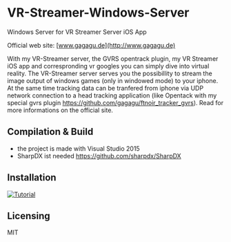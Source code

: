 # VR-Streamer-Windows-Server
Windows Server for VR Streamer Server iOS App

Official web site: [www.gagagu.de](http://www.gagagu.de)

With my VR-Streamer server, the GVRS opentrack plugin, my VR Streamer iOS app and correspronding vr googles you can simply dive into virtual reality. 
The VR-Streamer server serves you the possibillity to stream the image output of windows games (only in windowed mode) 
to your iphone. At the same time tracking data can be tranfered from iphone via UDP network connection to a 
head tracking application (like Opentack with my special gvrs plugin https://github.com/gagagu/ftnoir_tracker_gvrs). Read for more informations on the official site.

## Compilation & Build
- the project is made with Visual Studio 2015
- SharpDX ist needed https://github.com/sharpdx/SharpDX

## Installation

[![Tutorial](http://img.youtube.com/vi/-m5gF1zoQ90/0.jpg)](http://www.youtube.com/watch?v=-m5gF1zoQ90 "Tutorial")

## Licensing
 
MIT
